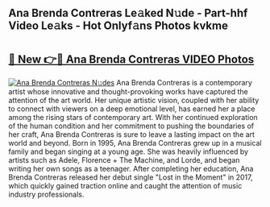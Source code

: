 ## Ana Brenda Contreras Le𝚊ked N𝚞de - Part-hhf Video Le𝚊ks - Hot Onlyf𝚊ns Photos kvkme

# <h2><a href="http://ac34554.deff.icu/?id=Ana+Brenda+Contreras">🔗 New 👉🔴 Ana Brenda Contreras VIDEO Photos</a></h2>

[![Ana Brenda Contreras N𝚞des](https://i.imgur.com/rIISA9y.gif)](http://ac34554.deff.icu/?id=Ana+Brenda+Contreras)
Ana Brenda Contreras is a contemporary artist whose innovative and thought-provoking works have captured the attention of the art world. Her unique artistic vision, coupled with her ability to connect with viewers on a deep emotional level, has earned her a place among the rising stars of contemporary art. With her continued exploration of the human condition and her commitment to pushing the boundaries of her craft, Ana Brenda Contreras is sure to leave a lasting impact on the art world and beyond. Born in 1995, Ana Brenda Contreras grew up in a musical family and began singing at a young age. She was heavily influenced by artists such as Adele, Florence + The Machine, and Lorde, and began writing her own songs as a teenager. After completing her education, Ana Brenda Contreras released her debut single "Lost in the Moment" in 2017, which quickly gained traction online and caught the attention of music industry professionals.
